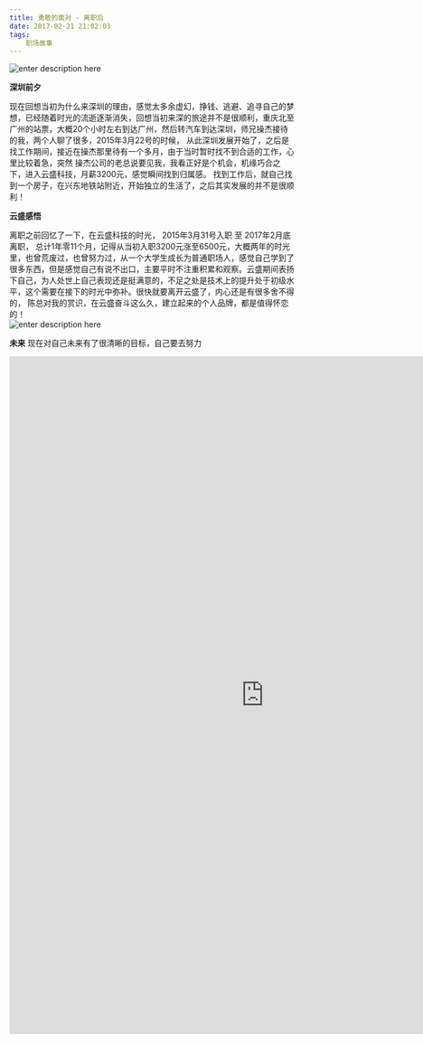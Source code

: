 ```yaml
---
title: 勇敢的面对 - 离职后
date: 2017-02-21 21:02:03
tags:
	职场故事
---
```


![enter description here][1]

<!-- more -->


**深圳前夕**

  现在回想当初为什么来深圳的理由，感觉太多余虚幻，挣钱、逃避、追寻自己的梦想，已经随着时光的流逝逐渐消失，回想当初来深的旅途并不是很顺利，重庆北至广州的站票，大概20个小时左右到达广州，然后转汽车到达深圳，师兄操杰接待的我，两个人聊了很多，2015年3月22号的时候， 从此深圳发展开始了，之后是找工作期间，接近在操杰那里待有一个多月，由于当时暂时找不到合适的工作，心里比较着急，突然 操杰公司的老总说要见我，我看正好是个机会，机缘巧合之下，进入云盛科技，月薪3200元，感觉瞬间找到归属感。 
  找到工作后，就自己找到一个房子，在兴东地铁站附近，开始独立的生活了，之后其实发展的并不是很顺利！ 

**云盛感悟**

  离职之前回忆了一下，在云盛科技的时光， 2015年3月31号入职 至 2017年2月底离职， 总计1年零11个月，记得从当初入职3200元涨至6500元，大概两年的时光里，也曾荒废过，也曾努力过，从一个大学生成长为普通职场人，感觉自己学到了很多东西，但是感觉自己有说不出口，主要平时不注重积累和观察。云盛期间表扬下自己，为人处世上自己表现还是挺满意的，不足之处是技术上的提升处于初级水平，这个需要在接下的时光中弥补。很快就要离开云盛了，内心还是有很多舍不得的， 陈总对我的赏识，在云盛奋斗这么久，建立起来的个人品牌，都是值得怀恋的！  
![enter description here][2]

**未来**
现在对自己未来有了很清晰的目标，自己要去努力 
<iframe id="embed_dom" name="embed_dom" frameborder="0" style="display:block;width:900px; height:1200px;" src="https://www.processon.com/embed/mind/587991dfe4b07c7a98d3b71a"></iframe>



	
	


  [1]: http://oimqf80rv.bkt.clouddn.com/1487688029155.jpg "图片1.jpg"
  [2]: http://oimqf80rv.bkt.clouddn.com/1487688412140.jpg "1487687735900fixedimage_看图王.jpg"
